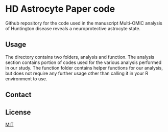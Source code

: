 # HD Astrocyte Paper code

Github repository for the code used in the manuscript Multi-OMIC analysis of Huntington disease reveals a neuroprotective astrocyte state. 

## Usage

The directory contains two folders, analysis and function. The analysis section contains portion of codes used for the various analysis performed in our study. The function folder contains helper functions for our analysis, but does not require any further usage other than calling it in your R environment to use. 

## Contact


## License

[MIT](https://choosealicense.com/licenses/mit/)

